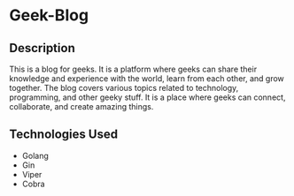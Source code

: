 # Geek-Blog

## Description

This is a blog for geeks. It is a platform where geeks can share their knowledge and experience with the world, learn from each other, and grow together. The blog covers various topics related to technology, programming, and other geeky stuff. It is a place where geeks can connect, collaborate, and create amazing things.

## Technologies Used


- Golang
- Gin
- Viper
- Cobra
